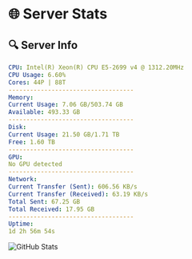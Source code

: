 # 🌐 Server Stats
## 🔍 Server Info
```yaml
CPU: Intel(R) Xeon(R) CPU E5-2699 v4 @ 1312.20MHz
CPU Usage: 6.60%
Cores: 44P | 88T
-----------------------------------
Memory:
Current Usage: 7.06 GB/503.74 GB
Available: 493.33 GB
-----------------------------------
Disk:
Current Usage: 21.50 GB/1.71 TB
Free: 1.60 TB
-----------------------------------
GPU:
No GPU detected
-----------------------------------
Network:
Current Transfer (Sent): 606.56 KB/s
Current Transfer (Received): 63.19 KB/s
Total Sent: 67.25 GB
Total Received: 17.95 GB
-----------------------------------
Uptime:
1d 2h 56m 54s
```
![GitHub Stats](https://img.shields.io/badge/Updated-2025-04-20_20:05:42-blue)